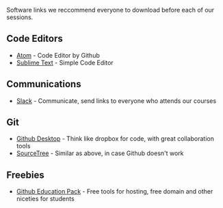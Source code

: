 Software links we reccommend everyone to download before each of our sessions.

## Code Editors
- [Atom](https://atom.io/) - Code Editor by Github
- [Sublime Text](https://www.sublimetext.com/3) - Simple Code Editor

## Communications
- [Slack](https://slack.com/) - Communicate, send links to everyone who attends our courses

## Git 
- [Github Desktop](https://desktop.github.com/) - Think like dropbox for code, with great collaboration tools
- [SourceTree](https://www.sourcetreeapp.com/) - Similar as above, in case Github doesn't work

## Freebies
- [Github Education Pack](https://education.github.com/pack) - Free tools for hosting, free domain and other niceties for students
